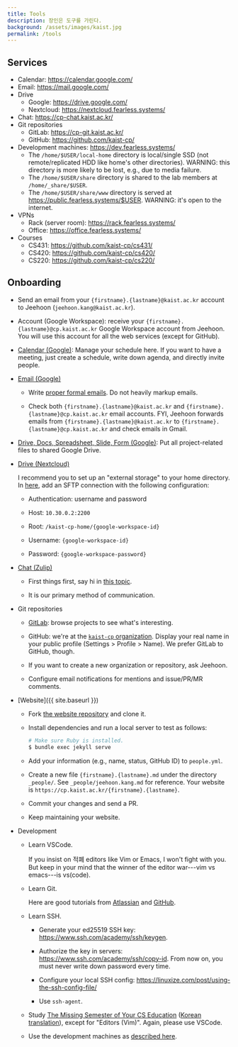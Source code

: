 ```yaml
---
title: Tools
description: 장인은 도구를 가린다.
background: /assets/images/kaist.jpg
permalink: /tools
---
```


## Services

- Calendar: <https://calendar.google.com/>
- Email: <https://mail.google.com/>
- Drive
  + Google: <https://drive.google.com/>
  + Nextcloud: <https://nextcloud.fearless.systems/>
- Chat: <https://cp-chat.kaist.ac.kr/>
- Git repositories
  + GitLab: <https://cp-git.kaist.ac.kr/>
  + GitHub: <https://github.com/kaist-cp/>
- Development machines: <https://dev.fearless.systems/>
  + The `/home/$USER/local-home` directory is local/single SSD (not remote/replicated HDD like home's other directories).
    WARNING: this directory is more likely to be lost, e.g., due to media failure.
  + The `/home/$USER/share` directory is shared to the lab members at `/home/_share/$USER`.
  + The `/home/$USER/share/www` directory is served at <https://public.fearless.systems/$USER>.
    WARNING: it's open to the internet.
- VPNs
  + Rack (server room): <https://rack.fearless.systems/>
  + Office: <https://office.fearless.systems/>
- Courses
  + CS431: <https://github.com/kaist-cp/cs431/>
  + CS420: <https://github.com/kaist-cp/cs420/>
  + CS220: <https://github.com/kaist-cp/cs220/>

## Onboarding

- Send an email from your `{firstname}.{lastname}@kaist.ac.kr` account to Jeehoon (`jeehoon.kang@kaist.ac.kr`).

- Account (Google Workspace): receive your `{firstname}.{lastname}@cp.kaist.ac.kr` Google Workspace account from Jeehoon.
  You will use this account for all the web services (except for GitHub).

- [Calendar (Google)](https://calendar.google.com):
  Manage your schedule here.
  If you want to have a meeting, just create a schedule, write down agenda, and directly invite people.

- [Email (Google)](https://mail.google.com)

    + Write [proper formal emails](https://www.wikihow.com/Write-a-Formal-Email). Do not heavily markup emails.

    + Check both `{firstname}.{lastname}@kaist.ac.kr` and `{firstname}.{lastname}@cp.kaist.ac.kr` email accounts.
      FYI, Jeehoon forwards emails from `{firstname}.{lastname}@kaist.ac.kr` to `{firstname}.{lastname}@cp.kaist.ac.kr` and check emails in Gmail.

- [Drive, Docs, Spreadsheet, Slide, Form (Google)](https://drive.google.com):
  Put all project-related files to shared Google Drive.

- [Drive (Nextcloud)](https://cp-nextcloud.kaist.ac.kr/)

  I recommend you to set up an "external storage" to your home directory.
  In [here](https://cp-nextcloud.kaist.ac.kr/settings/user/externalstorages), add an SFTP connection with the following configuration:

    + Authentication: username and password

    + Host: `10.30.0.2:2200`

    + Root: `/kaist-cp-home/{google-workspace-id}`

    + Username: `{google-workspace-id}`

    + Password: `{google-workspace-password}`

- [Chat (Zulip)](https://cp-chat.kaist.ac.kr)

    + First things first, say hi in [this topic](bhttps://cp-chat.kaist.ac.kr/#narrow/stream/112-general/topic/.EC.86.8C.EA.B0.9C).

    + It is our primary method of communication.

- Git repositories

    + [GitLab](https://cp-git.kaist.ac.kr): browse projects to see what's interesting.

    + GitHub: we're at the [`kaist-cp` organization](https://github.com/kaist-cp).
      Display your real name in your public profile (Settings > Profile > Name).
      We prefer GitLab to GitHub, though.

    + If you want to create a new organization or repository, ask Jeehoon.

    + Configure email notifications for mentions and issue/PR/MR comments.

- [Website]({{ site.baseurl }})

    + Fork [the website repository](https://github.com/kaist-cp/kaist-cp.github.io) and clone it.

    + Install dependencies and run a local server to test as follows:

      ```bash
      # Make sure Ruby is installed.
      $ bundle exec jekyll serve
      ```

    + Add your information (e.g., name, status, GitHub ID) to `people.yml`.

    + Create a new file `{firstname}.{lastname}.md` under the directory `_people/`. See `_people/jeehoon.kang.md` for reference.
      Your website is `https://cp.kaist.ac.kr/{firstname}.{lastname}`.

    + Commit your changes and send a PR.

    + Keep maintaining your website.

- Development

    + Learn VSCode. 
    
      If you insist on 적폐 editors like Vim or Emacs, I won't fight with you. But keep in your mind that the winner of the editor war---vim vs emacs---is vs(code).

    + Learn Git. 
    
      Here are good tutorials from [Atlassian](https://www.atlassian.com/git/tutorials) and [GitHub](https://lab.github.com/).

    + Learn SSH.

        * Generate your ed25519 SSH key: <https://www.ssh.com/academy/ssh/keygen>.

        * Authorize the key in servers: <https://www.ssh.com/academy/ssh/copy-id>. From now on, you must never write down password every time.

        * Configure your local SSH config: <https://linuxize.com/post/using-the-ssh-config-file/>

        * Use `ssh-agent`.

    + Study [The Missing Semester of Your CS Education](https://missing.csail.mit.edu/) ([Korean translation](https://missing-semester-kr.github.io/)), except for "Editors (Vim)".
      Again, please use VSCode.

    + Use the development machines as [described here](#web-services).
